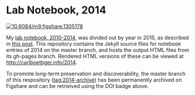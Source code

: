# Lab Notebook, 2014

[![10.6084/m9.figshare.1305178](https://img.shields.io/badge/DOI-10.6084%2Fm9.figshare.1305178-blue.svg)](http://dx.doi.org/10.6084/m9.figshare.1305178)

My [lab notebook, 2010-2014](https://github.com/cboettig/labnotebook), was divided out by year in 2015, as described in [this post](http://www.carlboettiger.info/2015/01/01/notebook-maintenance-and-scaling.html). This repository contains the Jekyll source files for notebook entries of 2014 on the master branch, and hosts the output HTML files from its gh-pages branch.  Rendered HTML versions of these can be viewed at http://carlboettiger.info/2014.

To promote long-term preservation and discoverability, the master branch of this respository ([tag:2014-archive](https://github.com/cboettig/2014/releases/tag/2014-archive)) has been permanently archived on Figshare and can be retrieived using the DOI badge above.
